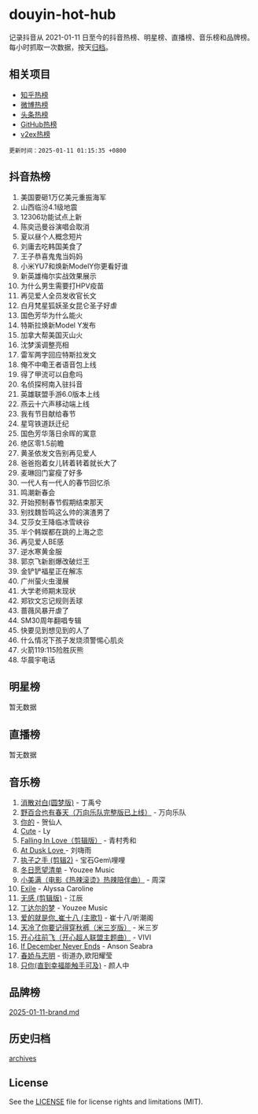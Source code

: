 # douyin-hot-hub

记录抖音从 2021-01-11 日至今的抖音热榜、明星榜、直播榜、音乐榜和品牌榜。每小时抓取一次数据，按天[归档](archives)。

## 相关项目

- [知乎热榜](https://github.com/lonnyzhang423/zhihu-hot-hub)
- [微博热榜](https://github.com/lonnyzhang423/weibo-hot-hub)
- [头条热榜](https://github.com/lonnyzhang423/toutiao-hot-hub)
- [GitHub热榜](https://github.com/lonnyzhang423/github-hot-hub)
- [v2ex热榜](https://github.com/lonnyzhang423/v2ex-hot-hub)


`更新时间：2025-01-11 01:15:35 +0800`

## 抖音热榜

1. 美国要砸1万亿美元重振海军
1. 山西临汾4.1级地震
1. 12306功能试点上新
1. 陈奕迅曼谷演唱会取消
1. 夏以昼个人概念短片
1. 刘庸去吃韩国美食了
1. 王子恭喜鬼鬼当妈妈
1. 小米YU7和焕新ModelY你更看好谁
1. 新英雄梅尔实战效果展示
1. 为什么男生需要打HPV疫苗
1. 再见爱人全员发收官长文
1. 白月梵星狐妖圣女昆仑圣子好虐
1. 国色芳华为什么能火
1. 特斯拉焕新Model Y发布
1. 加拿大帮美国灭山火
1. 沈梦溪调整亮相
1. 雷军两字回应特斯拉发文
1. 俺不中嘞王者语音包上线
1. 得了甲流可以自愈吗
1. 名侦探柯南入驻抖音
1. 英雄联盟手游6.0版本上线
1. 燕云十六声移动端上线
1. 我有节目献给春节
1. 星穹铁道跃迁纪
1. 国色芳华落日余晖的寓意
1. 绝区零1.5前瞻
1. 黄圣依发文告别再见爱人
1. 爸爸抱着女儿转着转着就长大了
1. 麦琳回门宴瘦了好多
1. 一代人有一代人的春节回忆杀
1. 鸣潮新春会
1. 开始预制春节假期结束那天
1. 别找魏哲鸣这么帅的演渣男了
1. 艾莎女王降临冰雪峡谷
1. 半个韩娱都在跳的上海之恋
1. 再见爱人BE感
1. 逆水寒黄金服
1. 郭京飞新剧爆改破烂王
1. 金铲铲福星正在解冻
1. 广州萤火虫漫展
1. 大学老师期末现状
1. 郑钦文忘记规则丢球
1. 蔷薇风暴开虐了
1. SM30周年翻唱专辑
1. 快要见到想见到的人了
1. 什么情况下孩子发烧须警惕心肌炎
1. 火箭119:115险胜灰熊
1. 华晨宇电话

## 明星榜

暂无数据

## 直播榜

暂无数据

## 音乐榜

1. [消散对白(圆梦版)](https://sf5-hl-cdn-tos.douyinstatic.com/obj/tos-cn-ve-2774/og4jB5I5IizzoZVAAAzWgBMAsMDWoArfwBOiFs) - 丁禹兮
1. [野百合也有春天（万向乐队完整版已上线）](https://sf5-hl-cdn-tos.douyinstatic.com/obj/tos-cn-ve-2774/oMnUxhRAMiAGBqDtIPBQ7ACYQZFlJCftcgeDJE) - 万向乐队
1. [你的](https://sf5-hl-cdn-tos.douyinstatic.com/obj/tos-cn-ve-2774/oYuIeKf42jB7sEV6B2upMdpYAgfrQWj0FeRegh) - 贺仙人
1. [Cute](https://sf5-hl-cdn-tos.douyinstatic.com/obj/tos-cn-ve-2774/o4IbIzHWKAAB4wsS5qMBRiiAlEBGTpQRNfFvuo) - Ly
1. [Falling In Love（剪辑版）](https://sf5-hl-cdn-tos.douyinstatic.com/obj/tos-cn-ve-2774/o8ajpA8zzgBPahbBIO8AcKGBLJezFCRd1wfP9f) - 青村秀和
1. [ At Dusk  Love ](https://sf5-hl-cdn-tos.douyinstatic.com/obj/tos-cn-ve-2774/o8CrpCf5CaYgI4ZrtQgMQAFEfuGqNnRSDQAPBc) - 刘嗨雨
1. [执子之手 (剪辑2)](https://sf5-hl-cdn-tos.douyinstatic.com/obj/tos-cn-ve-2774/oUoZLQjCc31XzqsBnBQUNgeKtYPBcgbFDwtfcu) - 宝石Gem\哩哩
1. [冬日愿望清单](https://sf3-cdn-tos.douyinstatic.com/obj/tos-cn-ve-2774/oIIgUOeamCFCVAzxN6MFRLIBlLGpUqQxeeHrLE) - Youzee Music
1. [小美满（电影《热辣滚烫》热辣陪伴曲）](https://sf5-hl-cdn-tos.douyinstatic.com/obj/tos-cn-ve-2774/o0GAn2lSgfZIDUgtevCGDQYnFg4CwnrBaxbTZL) - 周深
1. [Exile](https://sf5-hl-cdn-tos.douyinstatic.com/obj/tos-cn-ve-2774/oYj4gAQTknKE3WW0Je8KGmQ7z1cA4FefwtbufD) - Alyssa Caroline
1. [无感 (剪辑版)](https://sf5-hl-cdn-tos.douyinstatic.com/obj/tos-cn-ve-2774/o0eIsUzJBDlQaQFC5OFlgbMEZC1TFYBftOBn6p) - 江辰
1. [丁达尔的梦](https://sf5-hl-cdn-tos.douyinstatic.com/obj/tos-cn-ve-2774/oMU3WirUZBVQkAC9ccG5P2IQirziZM2RTInUY) - Youzee Music
1. [爱的就是你_崔十八 (主歌1)](https://sf5-hl-cdn-tos.douyinstatic.com/obj/tos-cn-ve-2774/oI5BO5DhFZ6UTcNCnZaOCBLtZ7WIMQGfgnXf5E) - 崔十八/听潮阁
1. [天冷了你要记得穿秋裤（米三岁版）](https://sf5-hl-cdn-tos.douyinstatic.com/obj/tos-cn-ve-2774/oQlIwVIDWiZ6BQilAorS7MA0AgCkQDvcZAdm1) - 米三岁
1. [开心往前飞（开心超人联盟主题曲）](https://sf5-hl-cdn-tos.douyinstatic.com/obj/tos-cn-ve-2774/9d8fb7c82cf1421fb93a9fe925275e0a) - VIVI
1. [If December Never Ends](https://sf5-hl-cdn-tos.douyinstatic.com/obj/tos-cn-ve-2774/oY1IQMoTgCFIBg8RZifyqlBBt1UFgitTYmxeOS) - Anson Seabra
1. [春娇与志明](https://sf6-cdn-tos.douyinstatic.com/obj/tos-cn-ve-2774/e530d8fceb7044b39707d7f9ff54add1) - 街道办,欧阳耀莹
1. [只你(直到幸福能触手可及)](https://sf5-hl-cdn-tos.douyinstatic.com/obj/tos-cn-ve-2774/o0lBkRDzFTeaVSUz3ZZSCBVtZ5DIMQGfgmEAuE) - 颜人中

## 品牌榜

[2025-01-11-brand.md](archives/2025-01-11-brand.md)

## 历史归档

[archives](archives)

## License

See the [LICENSE](LICENSE) file for license rights and limitations (MIT).
